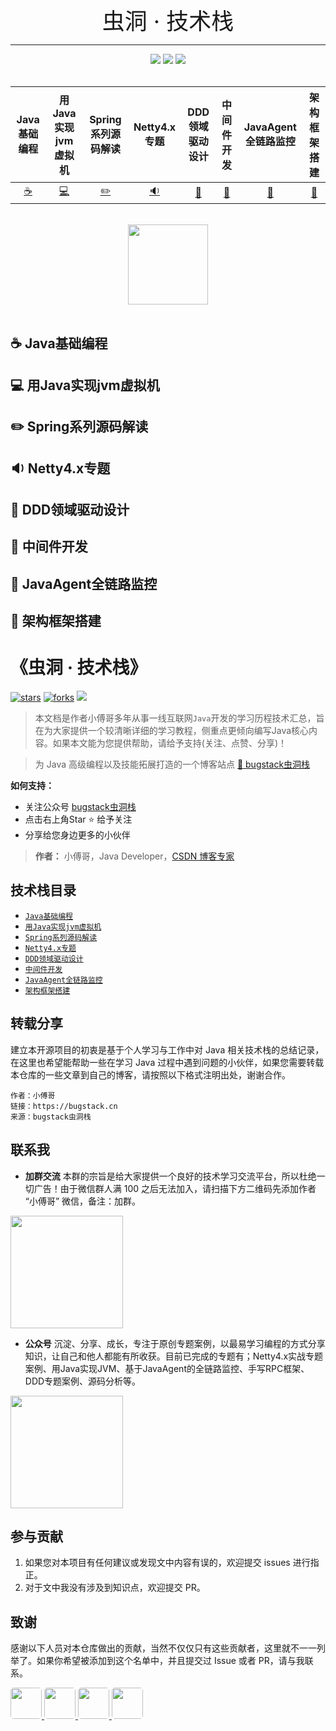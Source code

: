 <div align="center">
     <div style="font-size:36px;">虫洞&nbsp;·&nbsp;技术栈 </div>    
     <hr/>
</div>

<div align="center">
<a href="https://github.com/fuzhengwei/itstack"><img src="https://badgen.net/github/stars/fuzhengwei/itstack?icon=github&color=4ab8a1"></a>
<a href="https://itstack.org/_media/qrcode.png?x-oss-process=style/may"><img src="https://badgen.net/github/forks/fuzhengwei/itstack?icon=github&color=4ab8a1"></a>
<a href="https://itstack.org/_media/qrcode.png?x-oss-process=style/may"><img src="https://itstack.org/_media/wxbugstack.svg"></a>
</div>
<br/>

| Java基础编程 | 用Java实现jvm虚拟机| Spring系列源码解读 | Netty4.x专题 | DDD领域驱动设计 | 中间件开发 | JavaAgent全链路监控 | 架构框架搭建 | 
| :---: |  :---: |  :---: |  :---: |  :---: |  :---: |  :---: |  :---: | 
| [:coffee:](#coffee-Java基础编程) | [:computer:](#用Java实现jvm虚拟机) | [:pencil2:](#pencil2-Spring系列源码解读) | [:sound:](#sound-Netty4.x专题) | [:triangular_ruler:](#triangular_ruler-DDD领域驱动设计) | [:electric_plug:](#electric_plug-中间件开发) | [:ghost:](#ghost-JavaAgent全链路监控) | [:art:](#art-架构框架搭建) |

<br/>
<div align="center">
    <img src="https://itstack.org/_media/icon.svg" width="128px">
</div>
<br/>  

## :coffee: Java基础编程

## :computer: 用Java实现jvm虚拟机

## :pencil2: Spring系列源码解读

## :sound: Netty4.x专题

## :triangular_ruler: DDD领域驱动设计

## :electric_plug: 中间件开发

## :ghost: JavaAgent全链路监控

## :art: 架构框架搭建

# 《虫洞  ·  技术栈》

[![stars](https://badgen.net/github/stars/fuzhengwei/itstack?icon=github&color=4ab8a1)](https://github.com/fuzhengwei/itstack) [![forks](https://badgen.net/github/forks/fuzhengwei/itstack?icon=github&color=4ab8a1)](https://github.com/fuzhengwei/itstack) [<img src="https://itstack.org/_media/wxbugstack.svg">](https://itstack.org/_media/qrcode.png?x-oss-process=style/may)

> 本文档是作者小傅哥多年从事一线互联网```Java```开发的学习历程技术汇总，旨在为大家提供一个较清晰详细的学习教程，侧重点更倾向编写Java核心内容。如果本文能为您提供帮助，请给予支持(关注、点赞、分享)！

> 为 Java 高级编程以及技能拓展打造的一个博客站点 [:memo: bugstack虫洞栈](https://bugstack.cn)

**如何支持：**
- 关注公众号 [bugstack虫洞栈](https://itstack.org/_media/qrcode.png?x-oss-process=style/may)
- 点击右上角Star :star: 给予关注
- 分享给您身边更多的小伙伴

> **作者：** 小傅哥，Java Developer，[CSDN 博客专家](https://bugstack.blog.csdn.net)

## 技术栈目录

* [`Java基础编程`](/catalog/itstack-demo-any.md)
* [`用Java实现jvm虚拟机`](/catalog/itstack-demo-jvm.md)
* [`Spring系列源码解读`](/catalog/itstack-demo-code.md)
* [`Netty4.x专题`](/catalog/itstack-demo-netty.md)
* [`DDD领域驱动设计`](/catalog/itstack-demo-ddd.md)
* [`中间件开发`](/catalog/itstack-demo-middleware.md)
* [`JavaAgent全链路监控`](/catalog/itstack-demo-agent.md)
* [`架构框架搭建`](/catalog/itstack-demo-frame.md)

##  转载分享

建立本开源项目的初衷是基于个人学习与工作中对 Java 相关技术栈的总结记录，在这里也希望能帮助一些在学习 Java 过程中遇到问题的小伙伴，如果您需要转载本仓库的一些文章到自己的博客，请按照以下格式注明出处，谢谢合作。

```
作者：小傅哥
链接：https://bugstack.cn
来源：bugstack虫洞栈
```

## 联系我

- **加群交流**
本群的宗旨是给大家提供一个良好的技术学习交流平台，所以杜绝一切广告！由于微信群人满 100 之后无法加入，请扫描下方二维码先添加作者 “小傅哥” 微信，备注：加群。
<img src="https://itstack.org/_media/fustack.png?x-oss-process=style/may" width="180" height="180"/>

- **公众号**
沉淀、分享、成长，专注于原创专题案例，以最易学习编程的方式分享知识，让自己和他人都能有所收获。目前已完成的专题有；Netty4.x实战专题案例、用Java实现JVM、基于JavaAgent的全链路监控、手写RPC框架、DDD专题案例、源码分析等。
<img src="https://itstack.org/_media/qrcode.png?x-oss-process=style/may" width="180" height="180"/>

## 参与贡献

1. 如果您对本项目有任何建议或发现文中内容有误的，欢迎提交 issues 进行指正。
2. 对于文中我没有涉及到知识点，欢迎提交 PR。

## 致谢

感谢以下人员对本仓库做出的贡献，当然不仅仅只有这些贡献者，这里就不一一列举了。如果你希望被添加到这个名单中，并且提交过 Issue 或者 PR，请与我联系。

<a href="https://github.com/linw7">
    <img src="https://avatars0.githubusercontent.com/u/3761578?s=460&v=4" style="border-radius:5px" width="50px">
</a> 
<a href="https://github.com/g10guang">
    <img src="https://avatars0.githubusercontent.com/u/30902679?s=400&v=4" style="border-radius:5px" width="50px">
</a> 
<a href="https://github.com/g10guang">
    <img src="https://avatars2.githubusercontent.com/u/24491006?s=460&v=4" style="border-radius:5px" width="50px">
</a> 
<a href="https://github.com/g10guang">
    <img src="https://avatars1.githubusercontent.com/u/57205940?s=180&v=4" style="border-radius:5px" width="50px">
</a>
